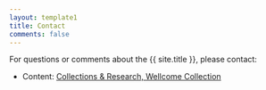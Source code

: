 ```yaml
---
layout: template1
title: Contact
comments: false
---
```


<div class="jumbotron">
  <p>For questions or comments about the {{ site.title }}, please contact:
    <ul>
      <li>Content: <a href="collections@wellcome.com">Collections & Research, Wellcome Collection</a></li>
    </ul>
  </p>
</div>
